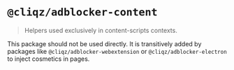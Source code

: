 # `@cliqz/adblocker-content`

> Helpers used exclusively in content-scripts contexts.

This package should not be used directly. It is transitively added by packages
like `@cliqz/adblocker-webextension` or `@cliqz/adblocker-electron` to inject
cosmetics in pages.
